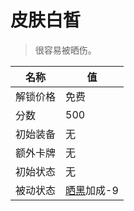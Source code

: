 # 皮肤白皙  
> 很容易被晒伤。  
  
名称  |  值  
----  |  ----  
解锁价格  |  免费  
分数  |  500  
初始装备  |  无  
额外卡牌  |  无  
初始状态  |  无  
被动状态  |  [晒黑](Tanning.md)加成-9  
